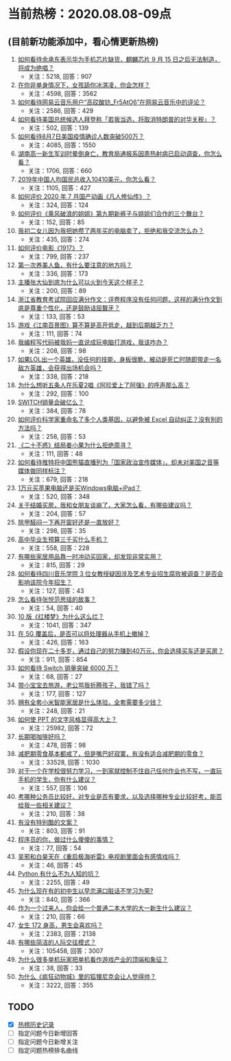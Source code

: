 # 当前热榜：2020.08.08-09点
## (目前新功能添加中，看心情更新热榜)
1. [如何看待余承东表示华为手机芯片缺货，麒麟芯片 9 月 15 日之后无法制造，将成为绝唱？](https://www.zhihu.com/question/412679912)
    * 关注：5218, 回答：907
2. [在你非单身情况下，女孩舔你冰淇凌，你会怎样？](https://www.zhihu.com/question/408531961)
    * 关注：4598, 回答：3562
3. [如何看待网易云音乐用户“高砹酸钫_Fr5AtO6”在网易云音乐中的评论？](https://www.zhihu.com/question/408235899)
    * 关注：2586, 回答：429
4. [如何看待美国总统候选人拜登称「若我当选，将取消特朗普的对华关税」？](https://www.zhihu.com/question/412618961)
    * 关注：502, 回答：139
5. [如何看待8月7日美国疫情确诊人数突破500万？](https://www.zhihu.com/question/412149288)
    * 关注：4085, 回答：1550
6. [湖南高一新生军训时晕倒身亡，教育局通报系因患热射病已启动调查，你怎么看？](https://www.zhihu.com/question/412671457)
    * 关注：1706, 回答：660
7. [2019年中国人均国民总收入10410美元，你怎么看？](https://www.zhihu.com/question/412669564)
    * 关注：1105, 回答：427
8. [如何评价 2020 年 7 月国产动画《凡人修仙传》？](https://www.zhihu.com/question/409405115)
    * 关注：324, 回答：124
9. [如何评价《乘风破浪的姐姐》第九期新裤子与姐姐们合作的三个舞台？](https://www.zhihu.com/question/412601341)
    * 关注：152, 回答：85
10. [我初二女儿因为我把她攒了两年买的电脑卖了，拒绝和我交流怎么办？](https://www.zhihu.com/question/412336343)
    * 关注：435, 回答：274
11. [如何评价电影《1917》？](https://www.zhihu.com/question/357966552)
    * 关注：799, 回答：237
12. [第一次养美人鱼，有什么要注意的地方吗？](https://www.zhihu.com/question/409909651)
    * 关注：336, 回答：173
13. [主播张大仙到底为什么可以火到今天这个样子？](https://www.zhihu.com/question/361573721)
    * 关注：200, 回答：89
14. [浙江省教育考试院回应满分作文：评卷程序没有任何问题，这样的满分作文到底是尊重个性化，还是鼓励诘屈聱牙？](https://www.zhihu.com/question/412181847)
    * 关注：133, 回答：53
15. [游戏《江南百景图》算不算是高开低走，越到后期越乏力？](https://www.zhihu.com/question/408938025)
    * 关注：111, 回答：74
16. [我编程写代码被我妈一直说成玩电脑打游戏，我该咋办？](https://www.zhihu.com/question/412421967)
    * 关注：208, 回答：98
17. [如果LOL出一个英雄，没任何的技能，身板很脆，被动是死亡时随即带走一名敌方英雄，会获得出场机会吗？](https://www.zhihu.com/question/408530636)
    * 关注：338, 回答：218
18. [为什么想听五条人在乐夏2唱《阿珍爱上了阿强》的呼声那么高？](https://www.zhihu.com/question/412691261)
    * 关注：292, 回答：100
19. [SWITCH销量会破亿么？](https://www.zhihu.com/question/266492999)
    * 关注：384, 回答：78
20. [如何评价科学家重命名了多个人类基因，以避免被 Excel 自动纠正？没有别的方法吗？](https://www.zhihu.com/question/412682237)
    * 关注：258, 回答：53
21. [《二十不惑》结局姜小果为什么拒绝周寻？](https://www.zhihu.com/question/412507197)
    * 关注：111, 回答：48
22. [如何看待推特将中国熊猫直播列为「国家政治宣传媒体」，却未对美国之音等媒体做同样标注？](https://www.zhihu.com/question/412635621)
    * 关注：679, 回答：218
23. [1万元买苹果电脑还是买Windows电脑+iPad？](https://www.zhihu.com/question/400337195)
    * 关注：520, 回答：348
24. [关于结婚买房，我和女朋友谈崩了，大家怎么看，有哪些建议吗？](https://www.zhihu.com/question/410881333)
    * 关注：204, 回答：57
25. [除甲醛闷一下再开窗好还是一直放好？](https://www.zhihu.com/question/307290544)
    * 关注：298, 回答：35
26. [高中毕业生预算三千买什么手机？](https://www.zhihu.com/question/328445770)
    * 关注：558, 回答：228
27. [有哪些家居用品靠一时冲动买回家，却发现非常实用？](https://www.zhihu.com/question/410819711)
    * 关注：815, 回答：29
28. [如何看待四川音乐学院 3 位女教授疑因涉及艺术专业招生腐败被调查？是否会影响该院今年招生？](https://www.zhihu.com/question/412584083)
    * 关注：127, 回答：43
29. [怎么看待张悦范思瑶的故事？](https://www.zhihu.com/question/411086130)
    * 关注：54, 回答：40
30. [10 版《红楼梦》为什么这么烂？](https://www.zhihu.com/question/403982245)
    * 关注：1041, 回答：347
31. [在 5G 覆盖后，是否可以将处理器从手机上撤掉？](https://www.zhihu.com/question/350642598)
    * 关注：426, 回答：163
32. [假设你现在二十多岁，通过自己的努力赚到40万元，你会选择买车还是买房？](https://www.zhihu.com/question/410706391)
    * 关注：911, 回答：854
33. [如何看待 Switch 销量突破 6000 万？](https://www.zhihu.com/question/412489895)
    * 关注：68, 回答：27
34. [带小宝宝去旅游，老公骂我折腾孩子，我错了吗？](https://www.zhihu.com/question/411879195)
    * 关注：177, 回答：127
35. [拥有全套小米智能家居是什么体验，全套需要多少钱？](https://www.zhihu.com/question/356183914)
    * 关注：248, 回答：21
36. [如何使 PPT 的文字风格显得高大上？](https://www.zhihu.com/question/26104860)
    * 关注：25982, 回答：72
37. [长期喝咖啡好吗？](https://www.zhihu.com/question/20651758)
    * 关注：478, 回答：98
38. [减肥期零食基本都戒了，但是嘴巴好寂寞，有没有适合减肥期的零食？](https://www.zhihu.com/question/38720782)
    * 关注：33528, 回答：1030
39. [对于一个在学校很努力学习，一到家就控制不住自己任何作业也不写，一直玩手机的学生，你有什么建议？](https://www.zhihu.com/question/385723545)
    * 关注：557, 回答：106
40. [考哪种公务员比较好，对专业是否有要求，以及选择哪种专业比较好考，能否给我一些相关建议？](https://www.zhihu.com/question/410519881)
    * 关注：210, 回答：38
41. [有没有特别酷的文案？](https://www.zhihu.com/question/370826723)
    * 关注：803, 回答：91
42. [程序员的你，做过什么傻傻的事情？](https://www.zhihu.com/question/410782328)
    * 关注：77, 回答：54
43. [吴邪和白昊天在《重启极海听雷》电视剧里面会有感情戏吗？](https://www.zhihu.com/question/410551557)
    * 关注：46, 回答：45
44. [Python 有什么不为人知的坑？](https://www.zhihu.com/question/29823322)
    * 关注：2255, 回答：49
45. [为什么现在有的初中生以早恋满口脏话不学习为荣?](https://www.zhihu.com/question/411812409)
    * 关注：840, 回答：366
46. [作为一个过来人，你会给一个普通二本大学的大一新生什么建议？](https://www.zhihu.com/question/344637747)
    * 关注：210, 回答：66
47. [女生 172 身高，男生会喜欢吗？](https://www.zhihu.com/question/410236707)
    * 关注：2383, 回答：2138
48. [有哪些简洁的人际交往模式？](https://www.zhihu.com/question/293390085)
    * 关注：105458, 回答：3007
49. [为什么很多单机玩家把单机看作游戏产业的顶端和象征？](https://www.zhihu.com/question/412465889)
    * 关注：38, 回答：33
50. [为什么《疯狂动物城》里的狐狸尼克会让人觉得帅？](https://www.zhihu.com/question/41044597)
    * 关注：3222, 回答：355
## TODO
* [x] [热榜历史记录](hot_history/AllHot.md)
* [ ] 指定问题今日新增回答
* [ ] 指定问题今日新增关注
* [ ] 指定问题热榜排名曲线
